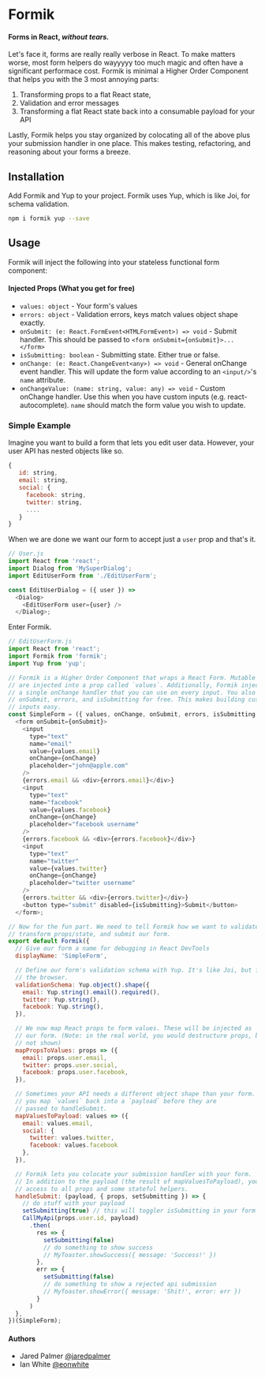 # Formik

#### Forms in React, *without tears.*

Let's face it, forms are really really verbose in React. To make matters worse, most form helpers do wayyyyy too much magic and often have a significant performace cost. Formik is minimal a Higher Order Component that helps you with the 3 most annoying parts: 

 1. Transforming props to a flat React state, 
 2. Validation and error messages
 3. Transforming a flat React state back into a consumable payload for your API

Lastly, Formik helps you stay organized by colocating all of the above plus your submission handler in one place. This makes testing, refactoring, and reasoning about your forms a breeze.

## Installation

Add Formik and Yup to your project. Formik uses Yup, which is like Joi, for schema validation. 

```bash
npm i formik yup --save
```

## Usage 

Formik will inject the following into your stateless functional form component:

#### Injected Props (What you get for free)
- `values: object` - Your form's values
- `errors: object` - Validation errors, keys match values object shape exactly.
- `onSubmit: (e: React.FormEvent<HTMLFormEvent>) => void` - Submit handler. This should be passed to `<form onSubmit={onSubmit}>...</form>`
- `isSubmitting: boolean` - Submitting state. Either true or false.
- `onChange: (e: React.ChangeEvent<any>) => void` - General onChange event handler. This will update the form value according to an `<input/>`'s `name` attribute.
- `onChangeValue: (name: string, value: any) => void` - Custom onChange handler. Use this when you have custom inputs (e.g. react-autocomplete). `name` should match the form value you wish to update.


### Simple Example

Imagine you want to build a form that lets you edit user data. However, your user API has nested objects like so. 

```js
{
   id: string,
   email: string,
   social: {
     facebook: string,
     twitter: string,
     ....
   }
}
```

When we are done we want our form to accept just a `user` prop and that's it.   

```js
// User.js
import React from 'react';
import Dialog from 'MySuperDialog';
import EditUserForm from './EditUserForm';

const EditUserDialog = ({ user }) =>
  <Dialog>
  	<EditUserForm user={user} />
  </Dialog>;
```

Enter Formik. 

```js
// EditUserForm.js
import React from 'react';
import Formik from 'formik';
import Yup from 'yup';

// Formik is a Higher Order Component that wraps a React Form. Mutable form values 
// are injected into a prop called `values`. Additionally, Formik injects
// a single onChange handler that you can use on every input. You also get
// onSubmit, errors, and isSubmitting for free. This makes building custom
// inputs easy.
const SimpleForm = ({ values, onChange, onSubmit, errors, isSubmitting }) =>
  <form onSubmit={onSubmit}>
    <input
      type="text"
      name="email"
      value={values.email}
      onChange={onChange}
      placeholder="john@apple.com"
    />
    {errors.email && <div>{errors.email}</div>}
    <input
      type="text"
      name="facebook"
      value={values.facebook}
      onChange={onChange}
      placeholder="facebook username"
    />
    {errors.facebook && <div>{errors.facebook}</div>}
    <input
      type="text"
      name="twitter"
      value={values.twitter}
      onChange={onChange}
      placeholder="twitter username"
    />
    {errors.twitter && <div>{errors.twitter}</div>}
    <button type="submit" disabled={isSubmitting}>Submit</button>
  </form>;

// Now for the fun part. We need to tell Formik how we want to validate,
// transform props/state, and submit our form.
export default Formik({
  // Give our form a name for debugging in React DevTools
  displayName: 'SimpleForm',

  // Define our form's validation schema with Yup. It's like Joi, but for
  // the browser.
  validationSchema: Yup.object().shape({
    email: Yup.string().email().required(),
    twitter: Yup.string(),
    facebook: Yup.string(),
  }),

  // We now map React props to form values. These will be injected as `values` into
  // our form. (Note: in the real world, you would destructure props, but for clarity this is
  // not shown)
  mapPropsToValues: props => ({
    email: props.user.email,
    twitter: props.user.social,
    facebook: props.user.facebook,
  }),

  // Sometimes your API needs a different object shape than your form. Formik let's 
  // you map `values` back into a `payload` before they are
  // passed to handleSubmit.
  mapValuesToPayload: values => ({
    email: values.email,
    social: { 
      twitter: values.twitter, 
      facebook: values.facebook 
    },
  }),

  // Formik lets you colocate your submission handler with your form.
  // In addition to the payload (the result of mapValuesToPayload), you have
  // access to all props and some stateful helpers.
  handleSubmit: (payload, { props, setSubmitting }) => {
    // do stuff with your payload
    setSubmitting(true) // this will toggler isSubmitting in your form
    CallMyApi(props.user.id, payload)
      .then(
        res => {
          setSubmitting(false)
          // do something to show success
          // MyToaster.showSuccess({ message: 'Success!' })
        },
        err => {
          setSubmitting(false)
          // do something to show a rejected api submission
          // MyToaster.showError({ message: 'Shit!', error: err })
        }
      )
  },
})(SimpleForm);
```

#### Authors

- Jared Palmer [@jaredpalmer](https://twitter.com/jaredpalmer)
- Ian White [@eonwhite](https://twitter.com/eonwhite)